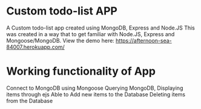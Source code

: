 # Custom todo-list APP
A Custom todo-list app created using MongoDB, Express and Node.JS
This was created in a way that to get familiar with Node.JS, Express and Mongoose/MongoDB.
View the demo here: https://afternoon-sea-84007.herokuapp.com/

# Working functionality of App
Connect to MongoDB using Mongoose
Querying MongoDB, Displaying items through ejs
Able to Add new items to the Database
Deleting items from the Database
